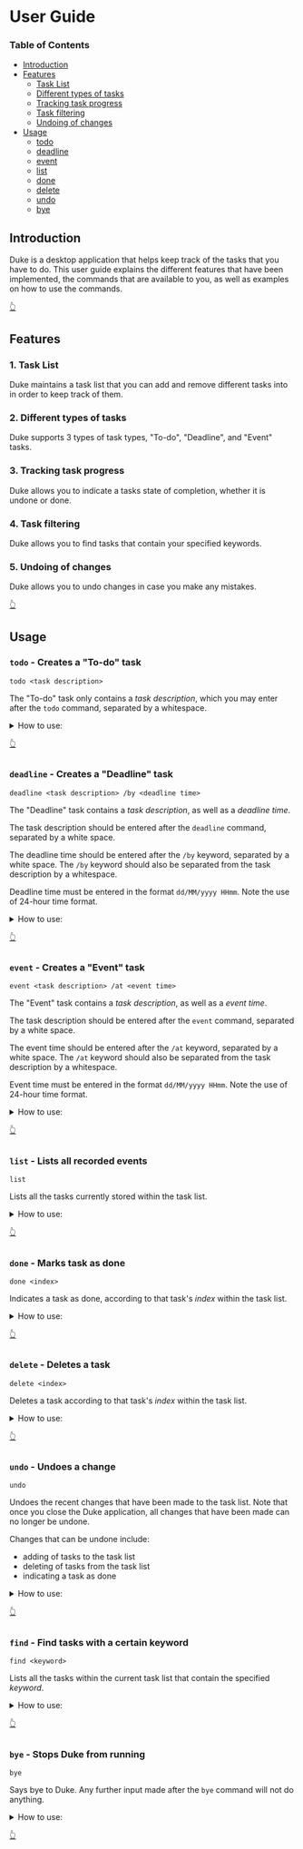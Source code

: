 # User Guide

### <a name="toc"></a>Table of Contents
- [Introduction](#intro)
- [Features](#features)
  - [Task List](#f-tasklist)
  - [Different types of tasks](#f-types)
  - [Tracking task progress](#f-done)
  - [Task filtering](#f-find)
  - [Undoing of changes](#f-undo)
- [Usage](#usage)
  - [todo](#u-todo)
  - [deadline](#u-deadline)
  - [event](#u-event)
  - [list](#u-list)
  - [done](#u-done)
  - [delete](#u-delete)
  - [undo](#u-undo)
  - [bye](#u-bye)

## <a name="intro"></a>Introduction
Duke is a desktop application that helps keep track of the tasks that you have to do. This user guide explains the different features that have been implemented, the commands that are available to you, as well as examples on how to use the commands.

[:point_up_2:](#toc)

## <a name="features"></a>Features 

### <a name="f-tasklist"></a>1. Task List
Duke maintains a task list that you can add and remove different tasks into in order to keep track of them.

### <a name="f-types"></a>2. Different types of tasks
Duke supports 3 types of task types, "To-do", "Deadline", and "Event" tasks.

### <a name="f-done"></a>3. Tracking task progress
Duke allows you to indicate a tasks state of completion, whether it is undone or done.

### <a name="f-find"></a>4. Task filtering
Duke allows you to find tasks that contain your specified keywords.

### <a name="f-undo"></a>5. Undoing of changes
Duke allows you to undo changes in case you make any mistakes.

[:point_up_2:](#toc)

## <a name="usage"></a>Usage

### <a name="u-todo"></a>`todo` - Creates a "To-do" task
```
todo <task description>
```

The "To-do" task only contains a *task description*, which you may enter after the `todo` command, separated by a whitespace.

<details><summary>How to use:</summary>

#### Example of usage: 

```
todo grab lunch
```

#### Expected outcome:

```
_____________________________________________________
 Got it. I've added this task:
  [T][✗] grab lunch
 Now you have 1 task in your list.
_____________________________________________________
```
</details>

[:point_up_2:](#toc)

##

### <a name="u-deadline"></a>`deadline` - Creates a "Deadline" task
```
deadline <task description> /by <deadline time>
```

The "Deadline" task contains a *task description*, as well as a *deadline time*.

The task description should be entered after the `deadline` command, separated by a white space.

The deadline time should be entered after the `/by` keyword, separated by a white space. The `/by` keyword should also be separated from the task description by a whitespace.

Deadline time must be entered in the format `dd/MM/yyyy HHmm`. Note the use of 24-hour time format.

<details><summary>How to use:</summary>

#### Example of usage: 

```
deadline clean room /by 01/01/2020 0000
```

#### Expected outcome:

```
_____________________________________________________
 Got it. I've added this task:
  [D][✗] clean room (by: Wed Jan 01 00:00:00 SGT 2020)
 Now you have 2 tasks in your list.
_____________________________________________________
```
</details>

[:point_up_2:](#toc)

##

### <a name="u-event"></a>`event` - Creates a "Event" task
```
event <task description> /at <event time>
```

The "Event" task contains a *task description*, as well as a *event time*.

The task description should be entered after the `event` command, separated by a white space.

The event time should be entered after the `/at` keyword, separated by a white space. The `/at` keyword should also be separated from the task description by a whitespace.

Event time must be entered in the format `dd/MM/yyyy HHmm`. Note the use of 24-hour time format.

<details><summary>How to use:</summary>
 
#### Example of usage: 

```
event house warming /at 01/01/2020 2000
```

#### Expected outcome:

```
_____________________________________________________
 Got it. I've added this task:
  [E][✗] house warming (at: Wed Jan 01 20:00:00 SGT 2020)
 Now you have 3 tasks in your list.
_____________________________________________________
```
</details>

[:point_up_2:](#toc)

##

### <a name="u-list"></a>`list` - Lists all recorded events
```
list
```

Lists all the tasks currently stored within the task list.

<details><summary>How to use:</summary>
 
#### Example of usage:

```
list
```

#### Expected outcome:

```
_____________________________________________________
 Here are the tasks in your list:
  1.[T][✗] grab lunch
  2.[D][✗] clean room (by: Wed Jan 01 00:00:00 SGT 2020)
  3.[E][✗] house warming (at: Wed Jan 01 20:00:00 SGT 2020)
_____________________________________________________
```
</details>

[:point_up_2:](#toc)

##

### <a name="u-done"></a>`done` - Marks task as done
```
done <index>
```

Indicates a task as done, according to that task's *index* within the task list.

<details><summary>How to use:</summary>
 
#### Example of usage:

##### When the task list looks like this:

```
_____________________________________________________
 Here are the tasks in your list:
  1.[T][✗] grab lunch
  2.[D][✗] clean room (by: Wed Jan 01 00:00:00 SGT 2020)
  3.[E][✗] house warming (at: Wed Jan 01 20:00:00 SGT 2020)
_____________________________________________________
```

##### By doing the command:

```
done 2
```

#### Expected outcome:

```
_____________________________________________________
 Nice! I've marked this task as done:
  [D][✓] clean room (by: Wed Jan 01 00:00:00 SGT 2020)
_____________________________________________________
```
</details>

[:point_up_2:](#toc)

##

### <a name="u-delete"></a>`delete` - Deletes a task
```
delete <index>
```

Deletes a task according to that task's *index* within the task list.

<details><summary>How to use:</summary>
 
#### Example of usage:

##### When the task list looks like this:

```
_____________________________________________________
 Here are the tasks in your list:
  1.[T][✗] grab lunch
  2.[D][✓] clean room (by: Wed Jan 01 00:00:00 SGT 2020)
  3.[E][✗] house warming (at: Wed Jan 01 20:00:00 SGT 2020)
_____________________________________________________
```

##### By doing the command:

```
delete 1
```

#### Expected outcome:

```
_____________________________________________________
 Noted. I've removed this task:
  [T][✗] grab lunch
_____________________________________________________
```
</details>

[:point_up_2:](#toc)

##

### <a name="u-undo"></a>`undo` - Undoes a change
```
undo
```

Undoes the recent changes that have been made to the task list. Note that once you close the Duke application, all changes that have been made can no longer be undone.

Changes that can be undone include:
- adding of tasks to the task list
- deleting of tasks from the task list
- indicating a task as done

<details><summary>How to use:</summary>
 
#### Example of usage:

##### When the task list looks like this:

```
_____________________________________________________
 Noted. I've removed this task:
  [T][✗] grab lunch
_____________________________________________________

_____________________________________________________
 Here are the tasks in your list:
  1.[D][✓] clean room (by: Wed Jan 01 00:00:00 SGT 2020)
  2.[E][✗] house warming (at: Wed Jan 01 20:00:00 SGT 2020)
_____________________________________________________
```

##### By doing the command:

```
undo
```

#### Expected outcome:

```
_____________________________________________________
 Got it! The following task has been recovered:
  [T][✗] grab lunch
_____________________________________________________
```
</details>

[:point_up_2:](#toc)

##

### <a name="u-find"></a>`find` - Find tasks with a certain keyword
```
find <keyword>
```

Lists all the tasks within the current task list that contain the specified *keyword*.

<details><summary>How to use:</summary>
 
#### Example of usage:

##### When the task list looks like this:

```
_____________________________________________________
 Here are the tasks in your list:
  1.[E][✓] borrow book (at: Tue Oct 01 09:00:00 SGT 2019)
  2.[T][✗] read book
  3.[D][✗] return book (by: Fri Oct 04 17:00:00 SGT 2019)
  4.[T][✗] make dinner
  5.[E][✗] family gathering (at: Thu Oct 03 12:00:00 SGT 2019)
_____________________________________________________
```

##### By doing the command:

```
find book
```

#### Expected outcome:

```
_____________________________________________________
 Here are the matching tasks in your list:
  1.[E][✓] borrow book (at: Tue Oct 01 09:00:00 SGT 2019)
  2.[T][✗] read book
  3.[D][✗] return book (by: Fri Oct 04 17:00:00 SGT 2019)
_____________________________________________________
```
</details>

[:point_up_2:](#toc)

##

### <a name="u-bye"></a>`bye` - Stops Duke from running
```
bye
```

Says bye to Duke. Any further input made after the `bye` command will not do anything.

<details><summary>How to use:</summary>
 
#### Example of usage:

```
bye
```

#### Expected outcome:

```
_____________________________________________________
 Bye. Hope to see you again soon!
_____________________________________________________
```
</details>

[:point_up_2:](#toc)
